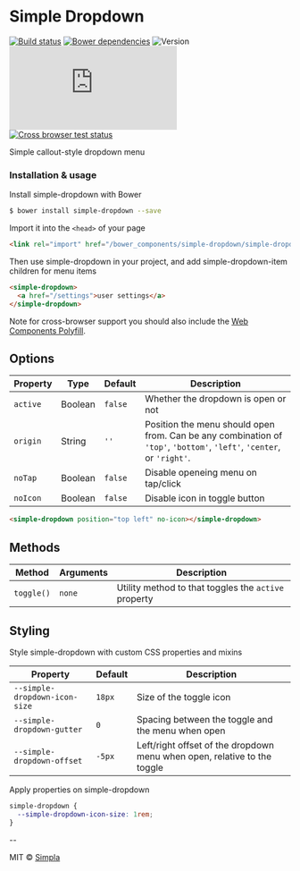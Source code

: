 # Simple Dropdown
[![Build status][travis-badge]][travis-url] [![Bower dependencies][bowerdeps-badge]][bowerdeps-url] ![Version][bower-badge] ![Size][size-badge]<br/>[![Cross browser test status][browser-badges]][travis-url]

Simple callout-style dropdown menu

### Installation & usage

Install simple-dropdown with Bower

```sh
$ bower install simple-dropdown --save
```

Import it into the `<head>` of your page

```html
<link rel="import" href="/bower_components/simple-dropdown/simple-dropdown.html">
```

Then use simple-dropdown in your project, and add simple-dropdown-item children for menu items

```html
<simple-dropdown>
  <a href="/settings">user settings</a>
</simple-dropdown>
```

Note for cross-browser support you should also include the [Web Components Polyfill][webcomponents].

## Options

Property    | Type    | Default               | Description                                                                                                                                                               
----------- | ------- | -----------------     | ------------                                                                                                                                                              
`active`    | Boolean | `false`               | Whether the dropdown is open or not                                                                                                                                       
`origin`    | String  | `''`                  | Position the menu should open from. Can be any combination of `'top'`, `'bottom'`, `'left'`, `'center`, or `'right'`.                                                                
`noTap`     | Boolean | `false`               | Disable openeing menu on tap/click                                                                                                                                        
`noIcon`    | Boolean | `false`               | Disable icon in toggle button                                                                                                                                             

```html
<simple-dropdown position="top left" no-icon></simple-dropdown> 
```

## Methods

Method     | Arguments | Description                                          
---------- | --------- | ------------                                         
`toggle()` | `none`    | Utility method to that toggles the `active` property

## Styling
Style simple-dropdown with custom CSS properties and mixins

Property                        | Default   | Description                            
-----------------------------   | --------- | ------------                           
`--simple-dropdown-icon-size`   | `18px`    | Size of the toggle icon           
`--simple-dropdown-gutter`      | `0`       | Spacing between the toggle and the menu when open
`--simple-dropdown-offset`      | `-5px`    | Left/right offset of the dropdown menu when open, relative to the toggle



Apply properties on simple-dropdown

```css
simple-dropdown {
  --simple-dropdown-icon-size: 1rem;
}
```

--

MIT © [Simpla](friends@simpla.io)

[webcomponents]: https://github.com/webcomponents/webcomponentsjs

[bower-badge]: https://img.shields.io/bower/v/simple-dropdown.svg
[bowerlicense-badge]: https://img.shields.io/bower/l/simple-dropdown.svg
[travis-badge]: https://img.shields.io/travis/SimpleElements/simple-dropdown.svg
[travis-url]: https://travis-ci.org/SimpleElements/simple-dropdown
[bowerdeps-badge]: https://img.shields.io/gemnasium/SimpleElements/simple-dropdown.svg
[bowerdeps-url]: https://gemnasium.com/bower/simple-dropdown
[size-badge]: https://badges.herokuapp.com/size/github/SimpleElements/simple-dropdown/master/simple-dropdown.html?gzip=true&color=blue
[browser-badges]: https://badges.herokuapp.com/travis/SimpleElements/simple-dropdown/sauce/SimpleElements?labels=none
